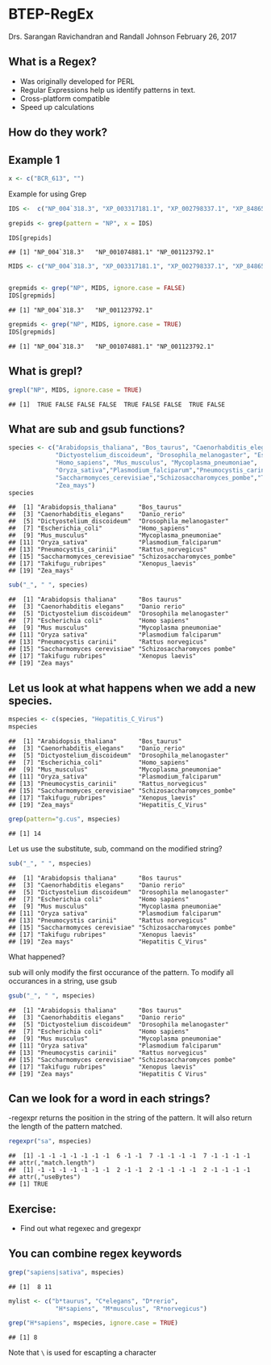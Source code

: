 BTEP-RegEx
================
Drs. Sarangan Ravichandran and Randall Johnson
February 26, 2017

What is a Regex?
----------------

-   Was originally developed for PERL
-   Regular Expressions help us identify patterns in text.
-   Cross-platform compatible
-   Speed up calculations

How do they work?
-----------------

Example 1
---------

``` r
x <- c("BCR_613", "")
```

Example for using Grep

``` r
IDS <-  c("NP_004`318.3", "XP_003317181.1", "XP_002798337.1", "XP_848654.2", "NP_001074881.1", "XP_228091.6", "XP_415244.3", "NP_001123792.1", "XP_005161278")

grepids <- grep(pattern = "NP", x = IDS)

IDS[grepids]
```

    ## [1] "NP_004`318.3"   "NP_001074881.1" "NP_001123792.1"

``` r
MIDS <- c("NP_004`318.3", "XP_003317181.1", "XP_002798337.1", "XP_848654.2", "np_001074881.1", "XP_228091.6", "XP_415244.3", "NP_001123792.1", "XP_005161278")


grepmids <- grep("NP", MIDS, ignore.case = FALSE)
IDS[grepmids]
```

    ## [1] "NP_004`318.3"   "NP_001123792.1"

``` r
grepmids <- grep("NP", MIDS, ignore.case = TRUE)
IDS[grepmids]
```

    ## [1] "NP_004`318.3"   "NP_001074881.1" "NP_001123792.1"

What is grepl?
--------------

``` r
grepl("NP", MIDS, ignore.case = TRUE) 
```

    ## [1]  TRUE FALSE FALSE FALSE  TRUE FALSE FALSE  TRUE FALSE

What are sub and gsub functions?
--------------------------------

``` r
species <- c("Arabidopsis_thaliana", "Bos_taurus", "Caenorhabditis_elegans", "Danio_rerio", 
             "Dictyostelium_discoideum", "Drosophila_melanogaster", "Escherichia_coli",
             "Homo_sapiens", "Mus_musculus", "Mycoplasma_pneumoniae",
             "Oryza_sativa","Plasmodium_falciparum","Pneumocystis_carinii","Rattus_norvegicus",
             "Saccharmomyces_cerevisiae","Schizosaccharomyces_pombe","Takifugu_rubripes","Xenopus_laevis",
             "Zea_mays")
species
```

    ##  [1] "Arabidopsis_thaliana"      "Bos_taurus"               
    ##  [3] "Caenorhabditis_elegans"    "Danio_rerio"              
    ##  [5] "Dictyostelium_discoideum"  "Drosophila_melanogaster"  
    ##  [7] "Escherichia_coli"          "Homo_sapiens"             
    ##  [9] "Mus_musculus"              "Mycoplasma_pneumoniae"    
    ## [11] "Oryza_sativa"              "Plasmodium_falciparum"    
    ## [13] "Pneumocystis_carinii"      "Rattus_norvegicus"        
    ## [15] "Saccharmomyces_cerevisiae" "Schizosaccharomyces_pombe"
    ## [17] "Takifugu_rubripes"         "Xenopus_laevis"           
    ## [19] "Zea_mays"

``` r
sub("_", " ", species)
```

    ##  [1] "Arabidopsis thaliana"      "Bos taurus"               
    ##  [3] "Caenorhabditis elegans"    "Danio rerio"              
    ##  [5] "Dictyostelium discoideum"  "Drosophila melanogaster"  
    ##  [7] "Escherichia coli"          "Homo sapiens"             
    ##  [9] "Mus musculus"              "Mycoplasma pneumoniae"    
    ## [11] "Oryza sativa"              "Plasmodium falciparum"    
    ## [13] "Pneumocystis carinii"      "Rattus norvegicus"        
    ## [15] "Saccharmomyces cerevisiae" "Schizosaccharomyces pombe"
    ## [17] "Takifugu rubripes"         "Xenopus laevis"           
    ## [19] "Zea mays"

Let us look at what happens when we add a new species.
------------------------------------------------------

``` r
mspecies <- c(species, "Hepatitis_C_Virus")
mspecies
```

    ##  [1] "Arabidopsis_thaliana"      "Bos_taurus"               
    ##  [3] "Caenorhabditis_elegans"    "Danio_rerio"              
    ##  [5] "Dictyostelium_discoideum"  "Drosophila_melanogaster"  
    ##  [7] "Escherichia_coli"          "Homo_sapiens"             
    ##  [9] "Mus_musculus"              "Mycoplasma_pneumoniae"    
    ## [11] "Oryza_sativa"              "Plasmodium_falciparum"    
    ## [13] "Pneumocystis_carinii"      "Rattus_norvegicus"        
    ## [15] "Saccharmomyces_cerevisiae" "Schizosaccharomyces_pombe"
    ## [17] "Takifugu_rubripes"         "Xenopus_laevis"           
    ## [19] "Zea_mays"                  "Hepatitis_C_Virus"

``` r
grep(pattern="g.cus", mspecies)
```

    ## [1] 14

Let us use the substitute, sub, command on the modified string?

``` r
sub("_", " ", mspecies)
```

    ##  [1] "Arabidopsis thaliana"      "Bos taurus"               
    ##  [3] "Caenorhabditis elegans"    "Danio rerio"              
    ##  [5] "Dictyostelium discoideum"  "Drosophila melanogaster"  
    ##  [7] "Escherichia coli"          "Homo sapiens"             
    ##  [9] "Mus musculus"              "Mycoplasma pneumoniae"    
    ## [11] "Oryza sativa"              "Plasmodium falciparum"    
    ## [13] "Pneumocystis carinii"      "Rattus norvegicus"        
    ## [15] "Saccharmomyces cerevisiae" "Schizosaccharomyces pombe"
    ## [17] "Takifugu rubripes"         "Xenopus laevis"           
    ## [19] "Zea mays"                  "Hepatitis C_Virus"

What happened?

sub will only modify the first occurance of the pattern. To modify all occurances in a string, use gsub

``` r
gsub("_", " ", mspecies)
```

    ##  [1] "Arabidopsis thaliana"      "Bos taurus"               
    ##  [3] "Caenorhabditis elegans"    "Danio rerio"              
    ##  [5] "Dictyostelium discoideum"  "Drosophila melanogaster"  
    ##  [7] "Escherichia coli"          "Homo sapiens"             
    ##  [9] "Mus musculus"              "Mycoplasma pneumoniae"    
    ## [11] "Oryza sativa"              "Plasmodium falciparum"    
    ## [13] "Pneumocystis carinii"      "Rattus norvegicus"        
    ## [15] "Saccharmomyces cerevisiae" "Schizosaccharomyces pombe"
    ## [17] "Takifugu rubripes"         "Xenopus laevis"           
    ## [19] "Zea mays"                  "Hepatitis C Virus"

Can we look for a word in each strings?
---------------------------------------

-regexpr returns the position in the string of the pattern. It will also return the length of the pattern matched.

``` r
regexpr("sa", mspecies)
```

    ##  [1] -1 -1 -1 -1 -1 -1 -1  6 -1 -1  7 -1 -1 -1 -1  7 -1 -1 -1 -1
    ## attr(,"match.length")
    ##  [1] -1 -1 -1 -1 -1 -1 -1  2 -1 -1  2 -1 -1 -1 -1  2 -1 -1 -1 -1
    ## attr(,"useBytes")
    ## [1] TRUE

Exercise:
---------

-   Find out what regexec and gregexpr

You can combine regex keywords
------------------------------

``` r
grep("sapiens|sativa", mspecies)
```

    ## [1]  8 11

``` r
mylist <- c("b*taurus", "C*elegans", "D*rerio", 
             "H*sapiens", "M*musculus", "R*norvegicus")

grep("H*sapiens", mspecies, ignore.case = TRUE)
```

    ## [1] 8

Note that <code>\\</code> is used for escapting a character
